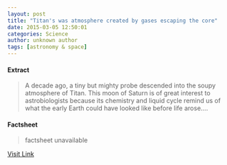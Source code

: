```yaml
---
layout: post
title: "Titan's was atmosphere created by gases escaping the core"
date: 2015-03-05 12:50:01
categories: Science
author: unknown author
tags: [astronomy & space]
---
```



#### Extract
>A decade ago, a tiny but mighty probe descended into the soupy atmosphere of Titan. This moon of Saturn is of great interest to astrobiologists because its chemistry and liquid cycle remind us of what the early Earth could have looked like before life arose....

#### Factsheet
>factsheet unavailable

[Visit Link](http://phys.org/news344763020.html)


